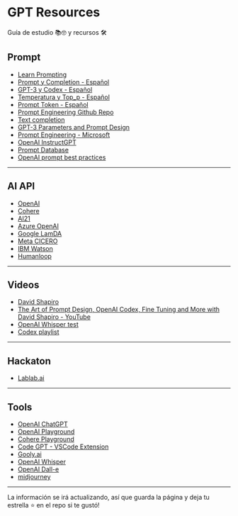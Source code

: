 # GPT Resources
Guía de estudio 📚🤓 y recursos 🛠


## Prompt

- [Learn Prompting](https://learnprompting.org/)
- [Prompt y Completion - Español](https://medium.com/@dan.avila7/prompt-y-completion-en-openai-8608dad0b153)
- [GPT-3 y Codex - Español](https://medium.com/@dan.avila7/modelos-de-gpt-3-y-codex-11a64948d87)
- [Temperatura y Top_p - Español](https://medium.com/@dan.avila7/c%C3%B3mo-manejar-los-par%C3%A1metros-temperature-y-top-p-en-openai-b45892b250be)
- [Prompt Token - Español](https://medium.com/@dan.avila7/concepto-de-tokens-en-openai-f5d4196076f6)
- [Prompt Engineering Github Repo](https://github.com/dair-ai/Prompt-Engineering-Guide)
- [Text completion](https://beta.openai.com/docs/guides/completion/introduction)
- [GPT-3 Parameters and Prompt Design](https://medium.com/towards-data-science/gpt-3-parameters-and-prompt-design-1a595dc5b405)
- [Prompt Engineering - Microsoft](https://microsoft.github.io/prompt-engineering/)
- [OpenAI InstructGPT](https://openai.com/blog/instruction-following/)
- [Prompt Database](https://huggingface.co/datasets/fka/awesome-chatgpt-prompts)
- [OpenAI prompt best practices](https://help.openai.com/en/articles/6654000-best-practices-for-prompt-engineering-with-openai-api)

<hr>

## AI API

- [OpenAI](https://openai.com/)
- [Cohere](https://cohere.ai/)
- [AI21](https://www.ai21.com/)
- [Azure OpenAI](https://learn.microsoft.com/en-us/azure/cognitive-services/openai/)
- [Google LamDA](https://blog.google/technology/ai/join-us-in-the-ai-test-kitchen/)
- [Meta CICERO](https://ai.facebook.com/blog/cicero-ai-negotiates-persuades-and-cooperates-with-people/)
- [IBM Watson](https://www.ibm.com/watson)
- [Humanloop](https://humanloop.com/)

<hr>

## Videos

- [David Shapiro](https://youtu.be/ePdmv4ucmb8)
- [The Art of Prompt Design, OpenAI Codex, Fine Tuning and More with David Shapiro - YouTube](https://youtu.be/VSeGgDNONaY)
- [OpenAI Whisper test](https://youtu.be/OCBZtgQGt1I)
- [Codex playlist](https://www.youtube.com/playlist?list=PLOXw6I10VTv_FhQbbvYh1FvbiaPf43Ve2)

<hr>

## Hackaton

- [Lablab.ai](https://lablab.ai/)

<hr>

## Tools

- [OpenAI ChatGPT](https://chat.openai.com/)
- [OpenAI Playground](https://beta.openai.com/playground)
- [Cohere Playground](https://os.cohere.ai/playground)
- [Code GPT -  VSCode Extension](https://marketplace.visualstudio.com/items?itemName=DanielSanMedium.dscodegpt)
- [Gooly.ai](https://gooly.ai/)
- [OpenAI Whisper](https://github.com/openai/whisper)
- [OpenAI Dall-e](https://openai.com/dall-e-2/)
- [midjourney](https://midjourney.com/home/?callbackUrl=%2Fapp%2F)

<hr>
La información se irá actualizando, así que guarda la página y deja tu estrella ⭐️ en el repo si te gustó!



